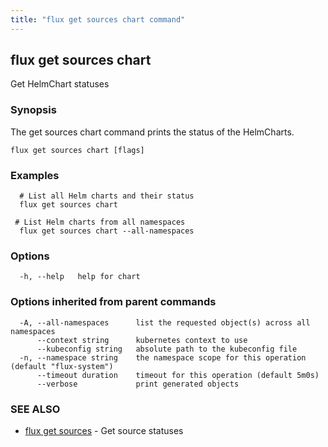 ```yaml
---
title: "flux get sources chart command"
---
```

## flux get sources chart

Get HelmChart statuses

### Synopsis

The get sources chart command prints the status of the HelmCharts.

```
flux get sources chart [flags]
```

### Examples

```
  # List all Helm charts and their status
  flux get sources chart

 # List Helm charts from all namespaces
  flux get sources chart --all-namespaces
```

### Options

```
  -h, --help   help for chart
```

### Options inherited from parent commands

```
  -A, --all-namespaces      list the requested object(s) across all namespaces
      --context string      kubernetes context to use
      --kubeconfig string   absolute path to the kubeconfig file
  -n, --namespace string    the namespace scope for this operation (default "flux-system")
      --timeout duration    timeout for this operation (default 5m0s)
      --verbose             print generated objects
```

### SEE ALSO

* [flux get sources](/cmd/flux_get_sources/)	 - Get source statuses

